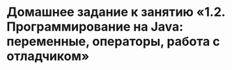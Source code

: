 # Домашнее задание к занятию «1.2. Программирование на Java: переменные, операторы, работа с отладчиком»